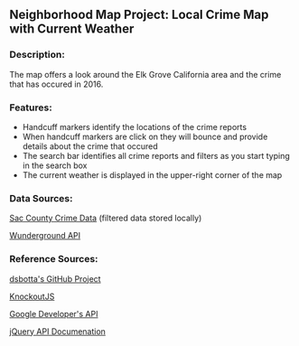 ## Neighborhood Map Project: Local Crime Map with Current Weather

### Description:
The map offers a look around the Elk Grove California area and the crime that has occured in 2016.

### Features:
- Handcuff markers identify the locations of the crime reports
- When handcuff markers are click on they will bounce and provide details about the crime that occured
- The search bar identifies all crime reports and filters as you start typing in the search box
- The current weather is displayed in the upper-right corner of the map

### Data Sources:
[Sac County Crime Data](http://data.saccounty.net/dataviews/230395/sacramento-county-crime-data/) (filtered data stored locally)

[Wunderground API](https://www.wunderground.com/weather/api/)

### Reference Sources:
[dsbotta's GitHub Project](https://github.com/dsbotta/Neighborhood-Map)

[KnockoutJS](https://knockoutjs.com)

[Google Developer's API](https://developers.google.com/maps/)

[jQuery API Documenation](https://api.jquery.com/)
